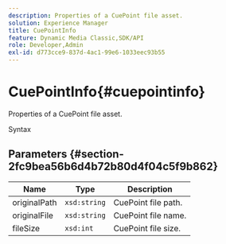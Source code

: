 ```yaml
---
description: Properties of a CuePoint file asset.
solution: Experience Manager
title: CuePointInfo
feature: Dynamic Media Classic,SDK/API
role: Developer,Admin
exl-id: d773cce9-837d-4ac1-99e6-1033eec93b55
---
```

# CuePointInfo{#cuepointinfo}

Properties of a CuePoint file asset.

 Syntax 

## Parameters {#section-2fc9bea56b6d4b72b80d4f04c5f9b862}

|  Name  | Type  | Description  |
|---|---|---|
|  originalPath  | `xsd:string`  | CuePoint file path.  |
|  originalFile  | `xsd:string`  | CuePoint file name.  |
|  fileSize  | `xsd:int`  | CuePoint file size.  |
